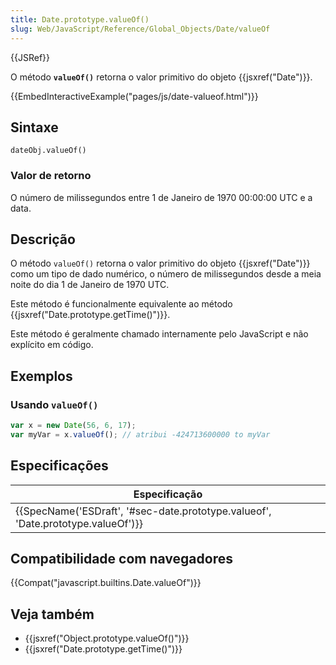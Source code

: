 ```yaml
---
title: Date.prototype.valueOf()
slug: Web/JavaScript/Reference/Global_Objects/Date/valueOf
---
```


{{JSRef}}

O método **`valueOf()`** retorna o valor primitivo do objeto {{jsxref("Date")}}.

{{EmbedInteractiveExample("pages/js/date-valueof.html")}}

## Sintaxe

```
dateObj.valueOf()
```

### Valor de retorno

O número de milissegundos entre 1 de Janeiro de 1970 00:00:00 UTC e a data.

## Descrição

O método `valueOf()` retorna o valor primitivo do objeto {{jsxref("Date")}} como um tipo de dado numérico, o número de milissegundos desde a meia noite do dia 1 de Janeiro de 1970 UTC.

Este método é funcionalmente equivalente ao método {{jsxref("Date.prototype.getTime()")}}.

Este método é geralmente chamado internamente pelo JavaScript e não explícito em código.

## Exemplos

### Usando `valueOf()`

```js
var x = new Date(56, 6, 17);
var myVar = x.valueOf(); // atribui -424713600000 to myVar
```

## Especificações

| Especificação                                                                    |
| -------------------------------------------------------------------------------- |
| {{SpecName('ESDraft', '#sec-date.prototype.valueof', 'Date.prototype.valueOf')}} |

## Compatibilidade com navegadores

{{Compat("javascript.builtins.Date.valueOf")}}

## Veja também

- {{jsxref("Object.prototype.valueOf()")}}
- {{jsxref("Date.prototype.getTime()")}}
